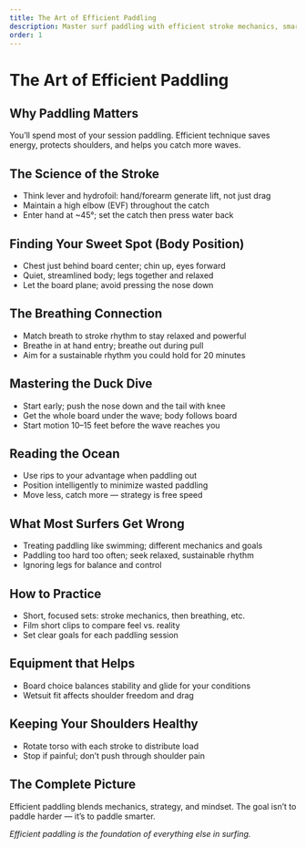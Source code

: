```yaml
---
title: The Art of Efficient Paddling
description: Master surf paddling with efficient stroke mechanics, smart body position, and calm breathing.
order: 1
---
```


# The Art of Efficient Paddling

## Why Paddling Matters
You’ll spend most of your session paddling. Efficient technique saves energy, protects shoulders, and helps you catch more waves.

## The Science of the Stroke
- Think lever and hydrofoil: hand/forearm generate lift, not just drag
- Maintain a high elbow (EVF) throughout the catch
- Enter hand at ~45°; set the catch then press water back

## Finding Your Sweet Spot (Body Position)
- Chest just behind board center; chin up, eyes forward
- Quiet, streamlined body; legs together and relaxed
- Let the board plane; avoid pressing the nose down

## The Breathing Connection
- Match breath to stroke rhythm to stay relaxed and powerful
- Breathe in at hand entry; breathe out during pull
- Aim for a sustainable rhythm you could hold for 20 minutes

## Mastering the Duck Dive
- Start early; push the nose down and the tail with knee
- Get the whole board under the wave; body follows board
- Start motion 10–15 feet before the wave reaches you

## Reading the Ocean
- Use rips to your advantage when paddling out
- Position intelligently to minimize wasted paddling
- Move less, catch more — strategy is free speed

## What Most Surfers Get Wrong
- Treating paddling like swimming; different mechanics and goals
- Paddling too hard too often; seek relaxed, sustainable rhythm
- Ignoring legs for balance and control

## How to Practice
- Short, focused sets: stroke mechanics, then breathing, etc.
- Film short clips to compare feel vs. reality
- Set clear goals for each paddling session

## Equipment that Helps
- Board choice balances stability and glide for your conditions
- Wetsuit fit affects shoulder freedom and drag

## Keeping Your Shoulders Healthy
- Rotate torso with each stroke to distribute load
- Stop if painful; don’t push through shoulder pain

## The Complete Picture
Efficient paddling blends mechanics, strategy, and mindset. The goal isn’t to paddle harder — it’s to paddle smarter.

_Efficient paddling is the foundation of everything else in surfing._


